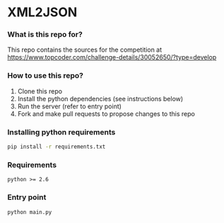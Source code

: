 # XML2JSON

### What is this repo for?
This repo contains the sources for the competition at https://www.topcoder.com/challenge-details/30052650/?type=develop

### How to use this repo?
1. Clone this repo
2. Install the python dependencies (see instructions below)
3. Run the server (refer to entry point)
4. Fork and make pull requests to propose changes to this repo

### Installing python requirements
```bash
pip install -r requirements.txt
```

### Requirements
```python >= 2.6```

### Entry point
```bash
python main.py
```
